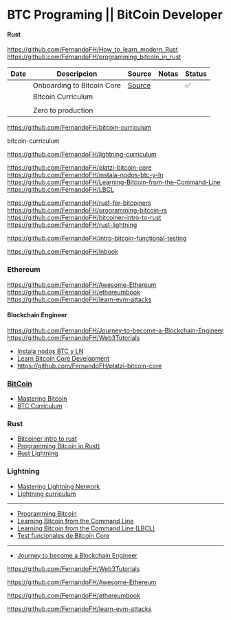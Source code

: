 # BTC Programing || BitCoin Developer

#### Rust
https://github.com/FernandoFH/How_to_learn_modern_Rust
https://github.com/FernandoFH/programming_bitcoin_in_rust

|Date| Descripcion                                   | Source |Notas | Status |
|-| --------------------------------------------- | ------ |------ |-- |
|| Onboarding to Bitcoin Core | [Source](https://github.com/FernandoFH/onboarding-to-bitcoin-core) |    |  ✅  
|| Bitcoin Curriculum               |        |     | |
||                            |        |      | |
|| Zero to production       |      |     | |

https://github.com/FernandoFH/bitcoin-curriculum

bitcoin-curriculum

https://github.com/FernandoFH/lightning-curriculum

https://github.com/FernandoFH/platzi-bitcoin-core
https://github.com/FernandoFH/instala-nodos-btc-y-ln
https://github.com/FernandoFH/Learning-Bitcoin-from-the-Command-Line
https://github.com/FernandoFH/LBCL

https://github.com/FernandoFH/rust-for-bitcoiners
https://github.com/FernandoFH/programming-bitcoin-rs
https://github.com/FernandoFH/bitcoiner-intro-to-rust
https://github.com/FernandoFH/rust-lightning

https://github.com/FernandoFH/intro-bitcoin-functional-testing

https://github.com/FernandoFH/lnbook


### Ethereum
https://github.com/FernandoFH/Awesome-Ethereum
https://github.com/FernandoFH/ethereumbook
https://github.com/FernandoFH/learn-evm-attacks

#### Blockchain Engineer
https://github.com/FernandoFH/Journey-to-become-a-Blockchain-Engineer
https://github.com/FernandoFH/Web3Tutorials

- [Instala nodos BTC y LN](https://github.com/FernandoFH/instala-nodos-btc-y-ln)
- [Learn Bitcoin Core Development](https://bitcoindevs.xyz/bitcoin-core)
- https://github.com/FernandoFH/platzi-bitcoin-core


### [BitCoin](https://github.com/FernandoFH/bitcoin/) 
- [Mastering Bitcoin](https://github.com/FernandoFH/bitcoinbook)
- [BTC Curriculum](https://github.com/FernandoFH/)

### Rust 
- [Bitcoiner intro to rust](https://github.com/FernandoFH/bitcoiner-intro-to-rust)
- [Programming Bitcoin in Rust)](https://github.com/FernandoFH/programming_bitcoin_in_rust)
- [Rust Lightning](https://github.com/FernandoFH/rust-lightning/)

### Lightning
- [Mastering Lightning Network](https://github.com/FernandoFH/lnbook)
- [Lightning curriculum](https://github.com/FernandoFH/lightning-curriculum)

------ 

- [Programming Bitcoin](https://github.com/FernandoFH/programming-bitcoin-rs)
- [Learning Bitcoin from the Command Line](https://github.com/FernandoFH/Learning-Bitcoin-from-the-Command-Line)
- [Learning Bitcoin from the Command Line (LBCL)](https://github.com/FernandoFH/LBCL)
- [Test funcionales de Bitcoin Core](https://github.com/FernandoFH/intro-bitcoin-functional-testing)
____

- [Journey to become a Blockchain Engineer](https://github.com/FernandoFH/Journey-to-become-a-Blockchain-Engineer)

https://github.com/FernandoFH/Web3Tutorials

https://github.com/FernandoFH/Awesome-Ethereum

https://github.com/FernandoFH/ethereumbook

https://github.com/FernandoFH/learn-evm-attacks

